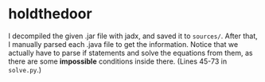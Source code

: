 # holdthedoor

I decompiled the given .jar file with jadx, and saved it to `sources/`.
After that, I manually parsed each .java file to get the information.
Notice that we actually have to parse if statements and solve the equations from
them, as there are some **impossible** conditions inside there. (Lines 45-73 in
`solve.py`.)


